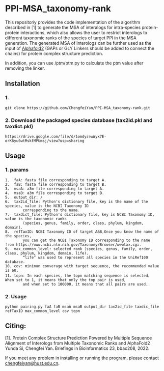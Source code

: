 # PPI-MSA_taxonomy-rank
This repositoriy provides the code implementation of the algorithm described in [1] to generate the MSA of interalogs for intra-species protein-protein interactions, which also allows the user to restrict interologs to different taxonomic ranks of the species of target PPI in the MSA generation.
The generated MSA of interologs can be further used as the input of [Alphafold2](https://github.com/deepmind/alphafold) (GAPs or GLY Linkers should be added to connect the chains) for protein complex structure prediction.

In addition, you can use /ptm/ptm.py to calculate the ptm value after removing the linker.

## Installation
### 1.
    git clone https://github.com/ChengfeiYan/PPI-MSA_taxonomy-rank.git
### 2. Download the packaged species database (tax2id.pkl and taxdict.pkl)
    https://drive.google.com/file/d/1omdyzewWyx7E-orK6yu6wtMskfMPUmsj/view?usp=sharing

## Usage
### 1. params
    1.  faA: fasta file corresponding to target A.
    2.  faB: fasta file corresponding to target B.
    3.  msaA: a3m file corresponding to target A.
    4.  msaB: a3m file corresponding to target B.
    5.  output_dir: /
    6.  tax2id_file: Python's dictionary file, key is the name of the species, value is the NCBI Taxonomy ID  
            corresponding to the name.
    7.  taxdict_file: Python's dictionary file, key is NCBI Taxonomy ID, value is the taxonomic ranks
            (species, genus, family, order, class, phylum, kingdom, domain). 
    8.  refTaxID: NCBI Taxonomy ID of target A&B,Once you know the name of the species, 
            you can get the NCBI Taxonomy ID corresponding to the name from https://www.ncbi.nlm.nih.gov/Taxonomy/Browser/wwwtax.cgi.
    9.  max_common_level: selected rank (species, genus, family, order, class, phylum, kingdom, domain, life).
            “life” was used to represent all species in the UniRef100 database.
    10. cov: minimun converage with target sequence, the recommended value is 60.
    11. topn: In each species, the topn matching sequence is selected，When set to 1, it means that only the top pair is used, 
            and when set to 100000, it means that all pairs are used..

### 2. Usage
    python pairing.py faA faB msaA msaB output_dir tax2id_file taxdic_file refTaxID max_common_level cov topn

## Citing:
[1]. Protein Complex Structure Prediction Powered by Multiple Sequence Alignment of Interologs from Multiple Taxonomic Ranks and AlphaFold2
Yunda Si, Chengfei Yan. Briefings in Bioinformatics 23, bbac208, 2022.

If you meet any problem in installing or running the program, please contact chengfeiyan@hust.edu.cn.

